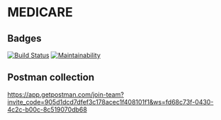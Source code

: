 # MEDICARE

## Badges


[![Build Status](https://travis-ci.org/ogol254/Medicare.svg?branch=develop)](https://travis-ci.org/ogol254/Medicare)  [![Maintainability](https://api.codeclimate.com/v1/badges/097ec4a07b131db7e02a/maintainability)](https://codeclimate.com/github/ogol254/Medicare/maintainability)

## Postman collection 

https://app.getpostman.com/join-team?invite_code=905d1dcd7dfef3c178acec1f408101f1&ws=fd68c73f-0430-4c2c-b00c-8c519070db68

